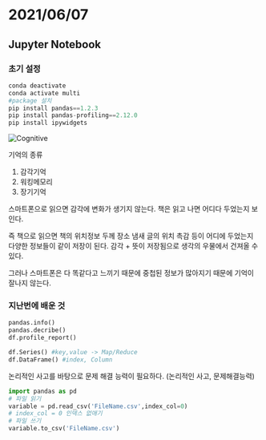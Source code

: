 # 2021/06/07

## Jupyter Notebook 

### 초기 설정

```python
conda deactivate 
conda activate multi
#package 설치
pip install pandas==1.2.3
pip install pandas-profiling==2.12.0
pip install ipywidgets
```

![Cognitive](https://user-images.githubusercontent.com/54794815/120935624-ac723e00-c73e-11eb-8587-a84653756c70.jpg)

기억의 종류 

1. 감각기억
2. 워킹메모리
3.  장기기억

스마트폰으로 읽으면 감각에 변화가 생기지 않는다. 책은 읽고 나면 어디다 두었는지 보인다. 

즉 책으로 읽으면 책의 위치정보 두께 장소 냄새 글의 위치 촉감 등이 어디에 두었는지 다양한 정보들이 같이 저장이 된다. 감각 + 뜻이 저장됨으로 생각의 우물에서 건져올 수 있다. 

 그러나 스마트폰은 다 똑같다고 느끼기 때문에 중첩된 정보가 많아지기 때문에 기억이 잘나지 않는다.

### 지난번에 배운 것

```python
pandas.info()
pandas.decribe()
df.profile_report()

df.Series() #key,value -> Map/Reduce
df.DataFrame() #index, Column 

```

논리적인 사고를 바탕으로 문제 해결 능력이 필요하다. (논리적인 사고, 문제해결능력)

```python
import pandas as pd
# 파일 읽기
variable = pd.read_csv('FileName.csv',index_col=0)
# index_col = 0 인덱스 없애기
# 파일 쓰기
variable.to_csv('FileName.csv')

```

